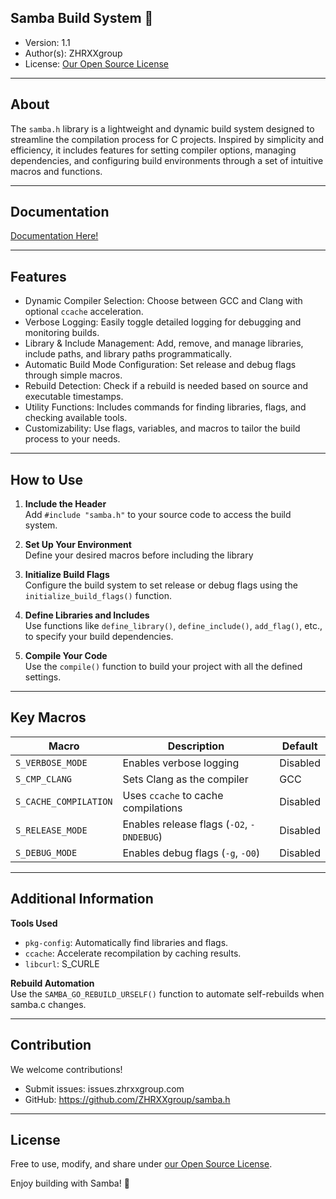 ## Samba Build System 🚀  
- Version: 1.1  
- Author(s): ZHRXXgroup  
- License: [Our Open Source License](http://src.zhrxxgroup.com/OPENSOURCE_LICENSE)

---

## About  
The `samba.h` library is a lightweight and dynamic build system designed to streamline the compilation process for C projects. Inspired by simplicity and efficiency, it includes features for setting compiler options, managing dependencies, and configuring build environments through a set of intuitive macros and functions.

---
## Documentation
[Documentation Here!](https://zhrxxgroup.com/samba.h/docs) 

---

## Features
- Dynamic Compiler Selection: Choose between GCC and Clang with optional `ccache` acceleration.
- Verbose Logging: Easily toggle detailed logging for debugging and monitoring builds.
- Library & Include Management: Add, remove, and manage libraries, include paths, and library paths programmatically.
- Automatic Build Mode Configuration: Set release and debug flags through simple macros.
- Rebuild Detection: Check if a rebuild is needed based on source and executable timestamps.
- Utility Functions: Includes commands for finding libraries, flags, and checking available tools.
- Customizability: Use flags, variables, and macros to tailor the build process to your needs.

---

## How to Use

1. **Include the Header**  
   Add `#include "samba.h"` to your source code to access the build system.

2. **Set Up Your Environment**  
   Define your desired macros before including the library

3. **Initialize Build Flags**  
   Configure the build system to set release or debug flags using the `initialize_build_flags()` function.

4. **Define Libraries and Includes**  
   Use functions like `define_library()`, `define_include()`, `add_flag()`, etc., to specify your build dependencies.

5. **Compile Your Code**  
   Use the `compile()` function to build your project with all the defined settings.

---

## Key Macros

| Macro                 | Description                               | Default  |  
|-----------------------|-------------------------------------------|----------|  
| `S_VERBOSE_MODE`      | Enables verbose logging                   | Disabled |  
| `S_CMP_CLANG`         | Sets Clang as the compiler                | GCC      |  
| `S_CACHE_COMPILATION` | Uses `ccache` to cache compilations       | Disabled |  
| `S_RELEASE_MODE`      | Enables release flags (`-O2`, `-DNDEBUG`) | Disabled |  
| `S_DEBUG_MODE`        | Enables debug flags (`-g`, `-O0`)         | Disabled |  

---

## Additional Information

**Tools Used**
- `pkg-config`: Automatically find libraries and flags.
- `ccache`: Accelerate recompilation by caching results.
- `libcurl`: S_CURLE

**Rebuild Automation**  
Use the `SAMBA_GO_REBUILD_URSELF()` function to automate self-rebuilds when samba.c changes.

---

## Contribution  
We welcome contributions!
- Submit issues: issues.zhrxxgroup.com
- GitHub: https://github.com/ZHRXXgroup/samba.h

---

## License  
Free to use, modify, and share under [our Open Source License](https://src.zhrxxgroup.com/OPENSOURCE_LICENSE).

Enjoy building with Samba! 🚀  

